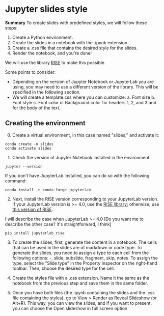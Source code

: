 # Jupyter slides style

**Summary**
To create slides with predefined styles, we will follow these steps:
1. Create a Python environment.
2. Create the slides in a notebook with the .ipynb extension.
3. Create a .css file that contains the desired style for the slides.
4. Render the notebook, and you're done!

We will use the library [RISE](https://github.com/jupyterlab-contrib/rise/tree/main) to make this possible.

Some points to consider:
* Depending on the version of Jupyter Notebook or JupyterLab you are using, you may need to use a different version of the library. This will be specified in the following section.
* We will create a template.css where you can customize:
    a. Font size
    b. Font style
    c. Font color
    d. Background color
    for headers 1, 2, and 3 and for the body of the text.



## Creating the environment

0. Create a virtual environment, in this case named "slides," and activate it:

```
conda create -n slides
conda activate slides
```

1. Check the version of Jupyter Notebook installed in the environment:
```
jupyter --version
```

If you don't have JupyterLab installed, you can do so with the following command:
```
conda install -c conda-forge jupyterlab
```

2. Next, install the RISE version corresponding to your JupyterLab version. If your JupyterLab version is >= 4.0, use the [RISE library](https://github.com/jupyterlab-contrib/rise/tree/main); otherwise, use [this version of RISE](https://rise.readthedocs.io/).

I will describe the case when JupyterLab >= 4.0
[Do you want me to describe the other case? It's straightforward, I think]

```
pip install jupyterlab_rise
```

3. To create the slides, first, generate the content in a notebook. The cells that can be used in the slides are of markdown or code type. To generate the slides, you need to assign a type to each cell from the following options: -, slide, subslide, fragment, skip, notes.
To assign the type, select the "Slide type" in the Property inspector on the right-hand toolbar. Then, choose the desired type for the cell.

4. Create the styles file with a .css extension. Name it the same as the notebook from the previous step and save them in the same folder.

5. Once you have both files (the .ipynb containing the slides and the .css file containing the styles), go to View > Render as Reveal Slideshow (or Alt+R). This way, you can view the slides, and if you want to present, you can choose the Open slideshow in full screen option.
